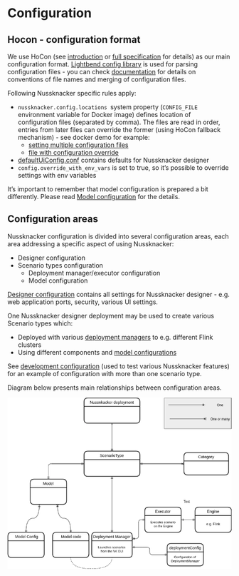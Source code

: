 # Configuration 


## Hocon - configuration format

We use HoCon (see [introduction](https://github.com/lightbend/config#using-hocon-the-json-superset) or [full specification](https://github.com/lightbend/config/blob/master/HOCON.md) for details) as our main configuration format. [Lightbend config library](https://github.com/lightbend/config/tree/master) is used for parsing configuration files - you can check [documentation](https://github.com/lightbend/config#standard-behavior) for details on conventions of file names and merging of configuration files. 

Following Nussknacker specific rules apply:

* `nussknacker.config.locations `system property (`CONFIG_FILE `environment variable for Docker image) defines location of configuration files (separated by comma). The files are read in order, entries from later files can override the former (using HoCon fallback mechanism) - see docker demo for example:
    * [setting multiple configuration files](https://github.com/TouK/nussknacker/blob/staging/demo/docker/docker-compose.yml#L12)
    * [file with configuration override](https://github.com/TouK/nussknacker/blob/staging/demo/docker/nussknacker/nussknacker.conf)
* [defaultUiConfig.conf](https://github.com/TouK/nussknacker/blob/staging/ui/server/src/main/resources/defaultUiConfig.conf) contains defaults for Nussknacker designer
* `config.override_with_env_vars` is set to true, so it’s possible to override settings with env variables

It’s important to remember that model configuration is prepared a bit differently. Please read [Model configuration](ModelConfiguration.md) for the details. 


## Configuration areas

Nussknacker configuration is divided into several configuration areas, each area addressing a specific aspect of using Nussknacker:

* Designer configuration
* Scenario types configuration
    * Deployment manager/executor configuration
    * Model configuration

[Designer configuration](DesignerConfiguration.md)  contains all settings for Nussknacker designer - e.g. web application ports, security, various UI settings. 

One Nussknacker designer deployment may be used to create various Scenario types which:
                          
* Deployed with various [deployment managers](DeploymentManagerConfiguration.md)  to e.g. different Flink clusters 
* Using different components and [model configurations](ModelConfiguration.md) 

See [development configuration](https://github.com/TouK/nussknacker/blob/staging/nussknacker-dist/src/universal/conf/dev-application.conf#L33) (used to test various Nussknacker features) for an example of configuration with more than one scenario type.

Diagram below presents main relationships between configuration areas.

![Configuration areas](img/configuration_areas.png "configuration areas")


